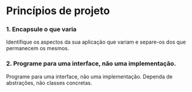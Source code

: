 # Princípios de projeto

### 1. Encapsule o que varia

Identifique os aspectos da sua aplicação que variam e separe-os dos que permanecem os mesmos. 

### 2. Programe para uma interface, não uma implementação.

Programe para uma interface, não uma implementação. Dependa de abstrações, não classes concretas.